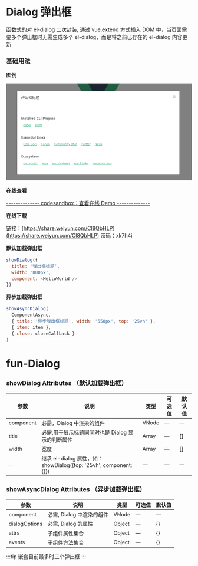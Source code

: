 # Dialog 弹出框

函数式的对 el-dialog 二次封装, 通过 vue.extend 方式插入 DOM 中，当页面需要多个弹出框时无需生成多个 el-dialog，而是将之前已存在的 el-dialog 内容更新

### 基础用法

**图例**

![avatar](https://raw.githubusercontent.com/devin-huang/devin-huang.github.io/master/img/pubilc/vue-template-markdown/fun-dialog.png)

**在线查看**

[ -------------- codesandbox：查看在线 Demo -------------- ](https://codesandbox.io/s/fun-dialog-uxlji)

**在线下载**

链接：[https://share.weiyun.com/Cl8QbHLP](https://share.weiyun.com/Cl8QbHLP) 密码：xk7h4i

**默认加载弹出框**

```js
showDialog({
  title: '弹出框标题',
  width: '800px',
  component: <HelloWorld />
})
```

**异步加载弹出框**

```js
showAsyncDialog(
  ComponentAsync,
  { title: '异步弹出框标题', width: '550px', top: '25vh' },
  { item: item },
  { close: closeCallback }
)
```

# fun-Dialog

### showDialog Attributes （默认加载弹出框）

| 参数      | 说明                                                             | 类型  | 可选值 | 默认值 |
| --------- | ---------------------------------------------------------------- | ----- | ------ | ------ |
| component | 必需，Dialog 中渲染的组件                                        | VNode | —      | —      |
| title     | 必需,用于展示标题同同时也是 Dialog 显示的判断属性                | Array | —      | []     |
| width     | 宽度                                                             | Array | —      | []     |
| ...       | 继承 el-dialog 属性，如：showDialog({top: '25vh', component:{}}) | —     | —      | —      |

### showAsyncDialog Attributes （异步加载弹出框）

| 参数          | 说明                      | 类型   | 可选值 | 默认值 |
| ------------- | ------------------------- | ------ | ------ | ------ |
| component     | 必需, Dialog 中渲染的组件 | VNode  | —      | —      |
| dialogOptions | 必需, Dialog 的属性       | Object | —      | {}     |
| attrs         | 子组件属性集合            | Object | —      | {}     |
| events        | 子组件方法集合            | Object | —      | {}     |

:::tip
嵌套目前最多时三个弹出框
:::
